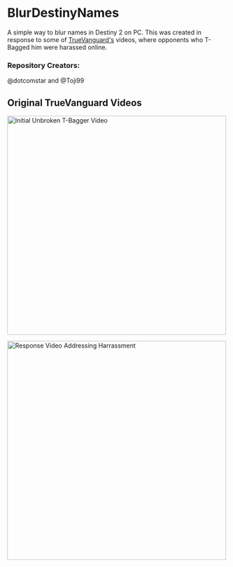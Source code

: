 # BlurDestinyNames
A simple way to blur names in Destiny 2 on PC. This was created in response to some of [TrueVanguard's](https://www.youtube.com/channel/UCY6Qy4qU-d13U42280CxIvA) videos, where opponents who T-Bagged him were harassed online.

### Repository Creators:
@dotcomstar and @Toji99

## Original TrueVanguard Videos
[<img src="https://user-images.githubusercontent.com/32310882/61898066-834bba00-aee6-11e9-92f5-6798f2dea62b.jpg" alt="Initial Unbroken T-Bagger Video" width="500">](https://www.youtube.com/watch?v=Rgk-NxtBxt4)

[<img src="https://user-images.githubusercontent.com/32310882/61898206-cefe6380-aee6-11e9-9f7b-63fe6bb14c12.jpg" alt="Response Video Addressing Harrassment" width="500">](https://www.youtube.com/watch?v=XdWfCpLskgE)
